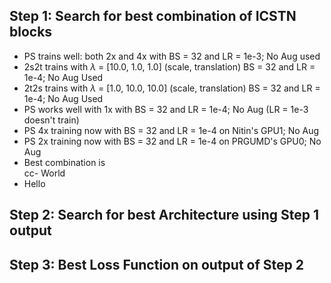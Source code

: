 ## Step 1: Search for best combination of ICSTN blocks

- PS trains well: both 2x and 4x with BS = 32 and LR = 1e-3; No Aug used
- 2s2t trains with $\lambda$ = [10.0, 1.0, 1.0] (scale, translation) BS = 32 and LR = 1e-4; No Aug Used
- 2t2s trains with $\lambda$ = [1.0, 10.0, 10.0] (scale, translation) BS = 32 and LR = 1e-4; No Aug Used
- PS works well with 1x with BS = 32 and LR = 1e-4; No Aug (LR = 1e-3 doesn't train)
- PS 4x training now with BS = 32 and LR = 1e-4 on Nitin's GPU1; No Aug
- PS 2x training now with BS = 32 and LR = 1e-4 on PRGUMD's GPU0; No Aug
- Best combination is  
cc- World
- Hello

## Step 2: Search for best Architecture using Step 1 output


## Step 3: Best Loss Function on output of Step 2

